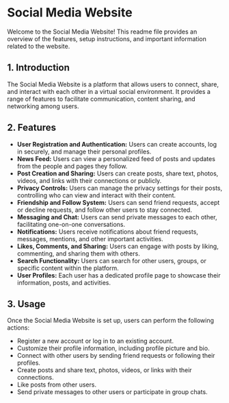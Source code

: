 # Social Media Website

Welcome to the Social Media Website! This readme file provides an overview of the features, setup instructions, and important information related to the website.

## 1. Introduction
The Social Media Website is a platform that allows users to connect, share, and interact with each other in a virtual social environment. It provides a range of features to facilitate communication, content sharing, and networking among users.

## 2. Features
- **User Registration and Authentication:** Users can create accounts, log in securely, and manage their personal profiles.
- **News Feed:** Users can view a personalized feed of posts and updates from the people and pages they follow.
- **Post Creation and Sharing:** Users can create posts, share text, photos, videos, and links with their connections or publicly.
- **Privacy Controls:** Users can manage the privacy settings for their posts, controlling who can view and interact with their content.
- **Friendship and Follow System:** Users can send friend requests, accept or decline requests, and follow other users to stay connected.
- **Messaging and Chat:** Users can send private messages to each other, facilitating one-on-one conversations.
- **Notifications:** Users receive notifications about friend requests, messages, mentions, and other important activities.
- **Likes, Comments, and Sharing:** Users can engage with posts by liking, commenting, and sharing them with others.
- **Search Functionality:** Users can search for other users, groups, or specific content within the platform.
- **User Profiles:** Each user has a dedicated profile page to showcase their information, posts, and activities.

## 3. Usage
Once the Social Media Website is set up, users can perform the following actions:
- Register a new account or log in to an existing account.
- Customize their profile information, including profile picture and bio.
- Connect with other users by sending friend requests or following their profiles.
- Create posts and share text, photos, videos, or links with their connections.
- Like posts from other users.
- Send private messages to other users or participate in group chats.

